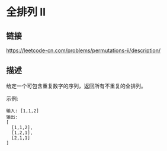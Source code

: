 # 全排列 II

## 链接
https://leetcode-cn.com/problems/permutations-ii/description/

## 描述

给定一个可包含重复数字的序列，返回所有不重复的全排列。  

示例:
```text
输入: [1,1,2]
输出:
[
  [1,1,2],
  [1,2,1],
  [2,1,1]
]
```
